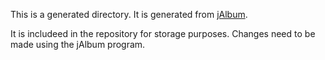 This is a generated directory. It is generated from [jAlbum][1].

It is includeed in the repository for storage purposes. Changes need to be made
using the jAlbum program.

[1]: http://jalbum.net/
